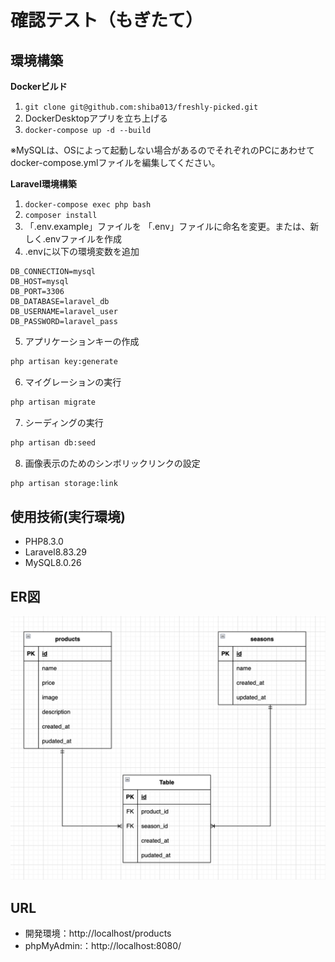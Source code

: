 # 確認テスト（もぎたて）

## 環境構築
**Dockerビルド**
1. `git clone git@github.com:shiba013/freshly-picked.git`
2. DockerDesktopアプリを立ち上げる
3. `docker-compose up -d --build`

※MySQLは、OSによって起動しない場合があるのでそれぞれのPCにあわせてdocker-compose.ymlファイルを編集してください。

**Laravel環境構築**
1. `docker-compose exec php bash`
2. `composer install`
3. 「.env.example」ファイルを 「.env」ファイルに命名を変更。または、新しく.envファイルを作成
4. .envに以下の環境変数を追加
``` text
DB_CONNECTION=mysql
DB_HOST=mysql
DB_PORT=3306
DB_DATABASE=laravel_db
DB_USERNAME=laravel_user
DB_PASSWORD=laravel_pass
```
5. アプリケーションキーの作成
``` bash
php artisan key:generate
```

6. マイグレーションの実行
``` bash
php artisan migrate
```

7. シーディングの実行
``` bash
php artisan db:seed
```

8. 画像表示のためのシンボリックリンクの設定
``` bash
php artisan storage:link
```

## 使用技術(実行環境)
- PHP8.3.0
- Laravel8.83.29
- MySQL8.0.26

## ER図
![alt](er.png)

## URL
- 開発環境：http://localhost/products
- phpMyAdmin:：http://localhost:8080/